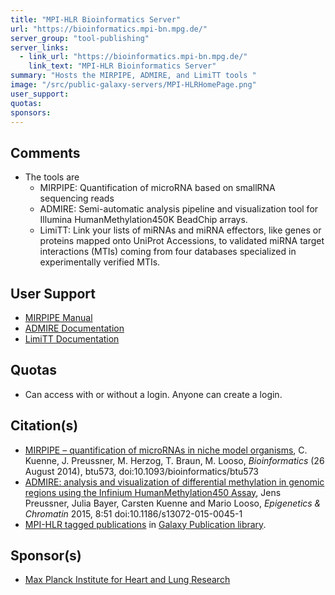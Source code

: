 ```yaml
---
title: "MPI-HLR Bioinformatics Server"
url: "https://bioinformatics.mpi-bn.mpg.de/"
server_group: "tool-publishing"
server_links: 
  - link_url: "https://bioinformatics.mpi-bn.mpg.de/"
    link_text: "MPI-HLR Bioinformatics Server"
summary: "Hosts the MIRPIPE, ADMIRE, and LimiTT tools "
image: "/src/public-galaxy-servers/MPI-HLRHomePage.png"
user_support: 
quotas: 
sponsors: 
---
```


## Comments

* The tools are
  * MIRPIPE: Quantification of microRNA based on smallRNA sequencing reads
  * ADMIRE: Semi-automatic analysis pipeline and visualization tool for Illumina HumanMethylation450K BeadChip arrays.
  * LimiTT: Link your lists of miRNAs and miRNA effectors, like genes or proteins mapped onto UniProt Accessions, to validated miRNA target interactions (MTIs) coming from four databases specialized in experimentally verified MTIs.

## User Support

* [MIRPIPE Manual](https://bioinformatics.mpi-bn.mpg.de/static/mirpipe_manual.pdf)
* [ADMIRE Documentation](http://admire.readthedocs.org/en/latest/)
* [LimiTT Documentation](https://github.molgen.mpg.de/loosolab/limitt/blob/master/HELP.md)

## Quotas

* Can access with or without a login.  Anyone can create a login.

## Citation(s)

* [MIRPIPE – quantification of microRNAs in niche model organisms](http://bit.ly/1t4oQvo), C. Kuenne, J. Preussner, M. Herzog, T. Braun, M. Looso, *Bioinformatics* (26 August 2014), btu573, doi:10.1093/bioinformatics/btu573
* [ADMIRE: analysis and visualization of differential methylation in genomic regions using the Infinium HumanMethylation450 Assay](http://www.epigeneticsandchromatin.com/content/8/1/51), Jens Preussner, Julia Bayer, Carsten Kuenne and Mario Looso, *Epigenetics & Chromatin* 2015, 8:51  doi:10.1186/s13072-015-0045-1
* [MPI-HLR tagged publications](https://www.zotero.org/groups/1732893/galaxy/items/tag/%3EMPI-HLR) in [Galaxy Publication library](/src/publication-library/index.md).

## Sponsor(s)

* [Max Planck Institute for Heart and Lung Research](http://www.mpi-hlr.de/)
